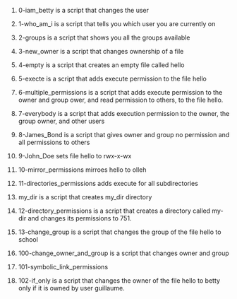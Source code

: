 1. 0-iam_betty is a script that changes the user

2. 1-who_am_i is a script that tells you which user you are currently on

3. 2-groups is a script that shows you all the groups available

4. 3-new_owner is a script that changes ownership of a file

5. 4-empty is a script that creates an empty file called hello

6. 5-execte is a script that adds execute permission to the file hello 

7. 6-multiple_permissions is a script that adds execute permission to the owner and group ower, and read permission to others, to the file hello.

8. 7-everybody is a script that adds execution permission to the owner, the group owner, and other users

9. 8-James_Bond is a script that gives owner and group no permission and all permissions to others

10. 9-John_Doe sets file hello to rwx-x-wx

11. 10-mirror_permissions mirroes hello to olleh

12. 11-directories_permissions adds execute for all subdirectories


13. my_dir is a script that creates my_dir directory

14. 12-directory_permissions is a script that creates a directory called my-dir and changes its permissions to 751.


15. 13-change_group is a script that changes the group of the file hello to school

16. 100-change_owner_and_group is a script that changes owner and group

17. 101-symbolic_link_permissions 


18. 102-if_only is a script that changes the owner of the file hello to betty only if it is owned by user guillaume.
